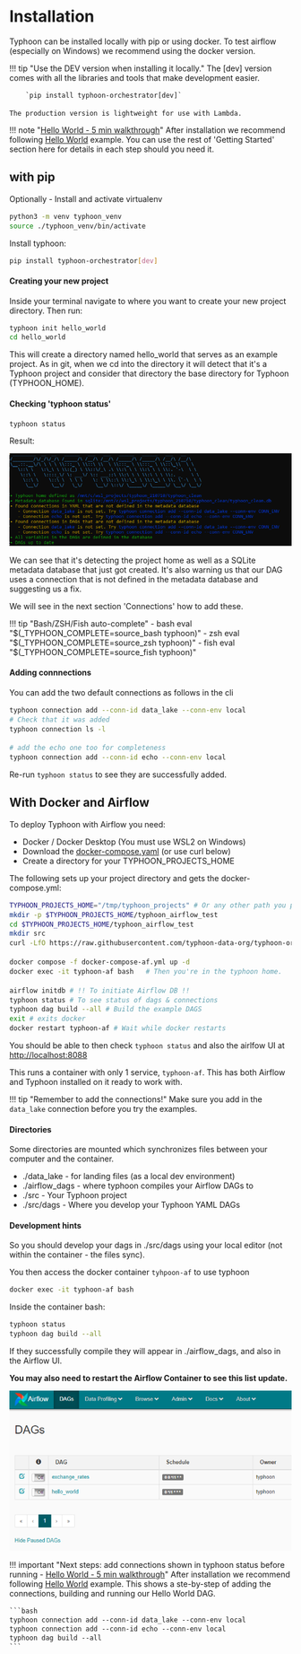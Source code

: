 # Installation
Typhoon can be installed locally with pip or using docker. To test airflow (especially on Windows) we recommend using the docker version. 

!!! tip "Use the DEV version when installing it locally."
    The [dev] version comes with all the libraries and tools that make development easier.

        `pip install typhoon-orchestrator[dev]`

    The production version is lightweight for use with Lambda.


!!! note "[Hello World - 5 min walkthrough][2]"
    After installation we recommend following [Hello World][2] example. You can use the rest of 'Getting Started' section here for details in each step should you need it. 

## with pip 

Optionally -  Install and activate virtualenv
```bash
python3 -m venv typhoon_venv
source ./typhoon_venv/bin/activate
```

Install typhoon: 
```bash
pip install typhoon-orchestrator[dev]
```

#### Creating your new project

Inside your terminal navigate to where you want to create your new project directory. Then run:

```bash 
typhoon init hello_world
cd hello_world
```

This will create a directory named hello_world that serves as an example project. As in git, when we cd into the directory it will detect that it's a Typhoon project and consider that directory the base directory for Typhoon (TYPHOON_HOME).

#### Checking 'typhoon status'


```bash
typhoon status
```

Result:

<img src="../img/Screenshot%202021-07-17%20192117.png">

We can see that it's detecting the project home as well as a SQLite metadata database that just got created. It's also warning us that our DAG uses a connection that is not defined in the metadata database and suggesting us a fix.

We will see in the next section 'Connections' how to add these. 

!!! tip "Bash/ZSH/Fish auto-complete" 
    - bash eval "$(_TYPHOON_COMPLETE=source_bash typhoon)"
    - zsh eval "$(_TYPHOON_COMPLETE=source_zsh typhoon)"
    - fish eval "$(_TYPHOON_COMPLETE=source_fish typhoon)"


#### Adding connnections

You can add the two default connections as follows in the cli

```bash
typhoon connection add --conn-id data_lake --conn-env local
# Check that it was added
typhoon connection ls -l

# add the echo one too for completeness
typhoon connection add --conn-id echo --conn-env local
```

Re-run `typhoon status` to see they are successfully added.  

## With Docker and Airflow

To deploy Typhoon with Airflow you need: 

- Docker / Docker Desktop (You must use WSL2 on Windows) 
- Download the [docker-compose.yaml][1]  (or use curl below)
- Create a directory for your TYPHOON_PROJECTS_HOME

The following sets up your project directory and gets the docker-compose.yml:
```bash
TYPHOON_PROJECTS_HOME="/tmp/typhoon_projects" # Or any other path you prefer
mkdir -p $TYPHOON_PROJECTS_HOME/typhoon_airflow_test
cd $TYPHOON_PROJECTS_HOME/typhoon_airflow_test
mkdir src
curl -LfO https://raw.githubusercontent.com/typhoon-data-org/typhoon-orchestrator/master/docker-compose-af.yml

docker compose -f docker-compose-af.yml up -d  
docker exec -it typhoon-af bash   # Then you're in the typhoon home.
 
airflow initdb # !! To initiate Airflow DB !!
typhoon status # To see status of dags & connections
typhoon dag build --all # Build the example DAGS
exit # exits docker 
docker restart typhoon-af # Wait while docker restarts
```

You should be able to then check `typhoon status` and also the airlfow UI at [http://localhost:8088](http://localhost:8088)

This runs a container with only 1 service, `typhoon-af`. This has both Airflow and Typhoon installed on it ready to work with.

!!! tip "Remember to add the connections!"
    Make sure you add in the `data_lake` connection before you try the examples.

#### Directories
Some directories are mounted which synchronizes files between your computer and the container.

- ./data_lake - for landing files (as a local dev environment)
- ./airflow_dags - where typhoon compiles your Airflow DAGs to
- ./src - Your Typhoon project
- ./src/dags - Where you develop your Typhoon YAML DAGs

#### Development hints
So you should develop your dags in ./src/dags using your local editor (not within the container - the files sync).  

You then access the docker container `tyhpoon-af` to use typhoon 

```bash
docker exec -it typhoon-af bash
```

Inside the container bash:  
```bash
typhoon status
typhoon dag build --all
```

If they successfully compile they will appear in ./airflow_dags, and also in the Airflow UI.

**You may also need to restart the Airflow Container to see this list update.** 

![DAG list](../img/airflow_ui_list_after_install.png)

!!! important "Next steps: add connections shown in typhoon status before running - [Hello World - 5 min walkthrough][2]"
    After installation we recommend following [Hello World][2] example. 
    This shows a ste-by-step of adding the connections, building and running our Hello World DAG.

    ```bash
    typhoon connection add --conn-id data_lake --conn-env local
    typhoon connection add --conn-id echo --conn-env local
    typhoon dag build --all
    ```

[1]:/docker-compose-af.yml
[2]:../examples/hello-world.md
[3]:/docker-compose-37-no-airflow.yml